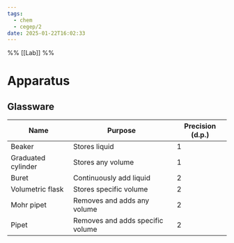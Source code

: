 ```yaml
---
tags:
  - chem
  - cegep/2
date: 2025-01-22T16:02:33
---
```


%% [[Lab]] %%

# Apparatus

## Glassware

| Name               | Purpose                          | Precision (d.p.) |
| ------------------ | -------------------------------- | ---------------- |
| Beaker             | Stores liquid                    | 1                |
| Graduated cylinder | Stores any volume                | 1                |
| Buret              | Continuously add liquid          | 2                |
| Volumetric flask   | Stores specific volume           | 2                |
| Mohr pipet         | Removes and adds any volume      | 2                |
| Pipet              | Removes and adds specific volume | 2                |

